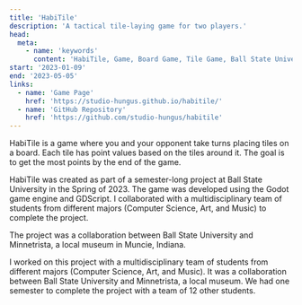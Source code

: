 ```yaml
---
title: 'HabiTile'
description: 'A tactical tile-laying game for two players.'
head:
  meta:
    - name: 'keywords'
      content: 'HabiTile, Game, Board Game, Tile Game, Ball State University, Minnetrista, Studio Hungus, Godot, GDScript, Game Development, Game Design, Undergraduate Research, Game Design and Development, CS 490, CS, Computer Science, Art, Music, Multidisciplinary, Educational Game, Serious Play, Game Development Studio, Game Studio'
start: '2023-01-09'
end: '2023-05-05'
links:
  - name: 'Game Page'
    href: 'https://studio-hungus.github.io/habitile/'
  - name: 'GitHub Repository'
    href: 'https://github.com/studio-hungus/habitile'
---
```


HabiTile is a game where you and your opponent take turns placing tiles on a board. Each tile has point values based on the tiles around it. The goal is to get the most points by the end of the game.

HabiTile was created as part of a semester-long project at Ball State University in the Spring of 2023. The game was developed using the Godot game engine and GDScript. I collaborated with a multidisciplinary team of students from different majors (Computer Science, Art, and Music) to complete the project.

The project was a collaboration between Ball State University and Minnetrista, a local museum in Muncie, Indiana.

I worked on this project with a multidisciplinary team of students from different majors (Computer Science, Art, and Music). It was a collaboration between Ball State University and Minnetrista, a local museum. We had one semester to complete the project with a team of 12 other students.
